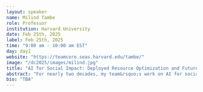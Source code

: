```yaml
---
layout: speaker
name: Milind Tambe
role: Professor
institution: Harvard University
date: Feb 25th, 2025
label: Feb 25th, 2025
time: "9:00 am - 10:00 am EST"
day: day1
website: "https://teamcore.seas.harvard.edu/tambe/"
image: "/dc2025/images/milind.jpg"
title: "AI for Social Impact: Deployed Resource Optimization and Future Acceleration with Foundation Models"
abstract: "For nearly two decades, my team&rsquo;s work on AI for social impact (AI4SI) has focused on optimizing limited resources in public health, conservation, public safety, and other critical areas. I will highlight recent results from our deployed work in India on using bandit algorithms to improve effectiveness of  the world&rsquo;s two largest mobile health programs for maternal and child care that have served millions of beneficiaries. Additionally, I will briefly discuss our previous work on influence maximization for HIV prevention among youth experiencing homelessness in Los Angeles. Deploying  end-to-end AI4SI systems  pipeline requires us to repeat three steps of understanding stakeholders’ resource allocation challenges, building a tailored model and testing in the field. I&rsquo;ll share initial results on how we can leverage foundation models and LLMs to dramatically accelerate this AI4SI process."
bio: "TBA"
---
```

